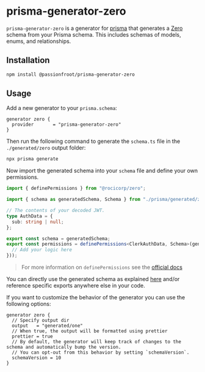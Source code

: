 # prisma-generator-zero

`prisma-generator-zero` is a generator for [prisma](https://www.prisma.io) that generates a [Zero](https://zero.rocicorp.dev/) schema from your Prisma schema. This includes schemas of models, enums, and relationships.

## Installation

```bash
npm install @passionfroot/prisma-generator-zero
```

## Usage

Add a new generator to your `prisma.schema`:

```prisma
generator zero {
  provider       = "prisma-generator-zero"
}
```

Then run the following command to generate the `schema.ts` file in the `./generated/zero` output folder:

```sh
npx prisma generate
```

Now import the generated schema into your `schema` file and define your own permissions.

```ts
import { definePermissions } from "@rocicorp/zero";

import { schema as generatedSchema, Schema } from "./prisma/generated/zero/schema";

// The contents of your decoded JWT.
type AuthData = {
  sub: string | null;
};

export const schema = generatedSchema;
export const permissions = definePermissions<ClerkAuthData, Schema>(generatedSchema, () => ({
  // Add your logic here
}));

```
> For more information on `definePermissions` see the [official docs](https://zero.rocicorp.dev/docs/permissions)

You can directly use the generated schema as explained [here](https://zero.rocicorp.dev/docs/zero-schema#building-the-zero-schema) and/or reference specific exports anywhere else in your code.

If you want to customize the behavior of the generator you can use the following options:

```prisma
generator zero {
  // Specify output dir
  output   = "generated/one"
  // When true, the output will be formatted using prettier
  prettier = true
  // By default, the generator will keep track of changes to the schema and automatically bump the version.
  // You can opt-out from this behavior by setting `schemaVersion`.
  schemaVersion = 10
}
```
